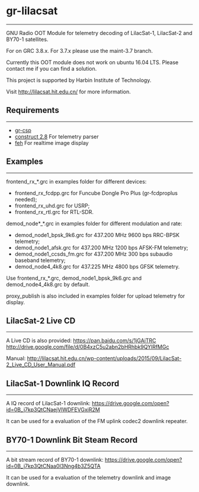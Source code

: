 # gr-lilacsat
---------------------------------------
GNU Radio OOT Module for telemetry decoding of LilacSat-1, LilacSat-2 and BY70-1 satellites.

For on GRC 3.8.x. For 3.7.x please use the maint-3.7 branch.

Currently this OOT module does not work on ubuntu 16.04 LTS. Please contact me if you can find a solution.

This project is supported by Harbin Institute of Technology.

Visit http://lilacsat.hit.edu.cn/ for more information.

## Requirements
---------------------------------------

* [gr-csp](https://github.com/daniestevez/gr-csp/)
* [construct 2.8](https://construct.readthedocs.io/en/latest/) For telemetry parser
* [feh](https://feh.finalrewind.org/) For realtime image display

## Examples
---------------------------------------
frontend_rx_\*.grc in examples folder for different devices:
* frontend_rx_fcdpp.grc for Funcube Dongle Pro Plus (gr-fcdproplus needed);
* frontend_rx_uhd.grc for USRP;
* frontend_rx_rtl.grc for RTL-SDR.

demod_node\*_\*.grc in examples folder for different modulation and rate:
* demod_node1_bpsk_9k6.grc for 437.200 MHz 9600 bps RRC-BPSK telemetry;
* demod_node1_afsk.grc for 437.200 MHz 1200 bps AFSK-FM telemetry;
* demod_node1_ccsds_fm.grc for 437.200 MHz 300 bps subaudio baseband telemetry;
* demod_node4_4k8.grc for 437.225 MHz 4800 bps GFSK telemetry.
 
Use frontend_rx_\*.grc, demod_node1_bpsk_9k6.grc and demod_node4_4k8.grc by default.

proxy_publish is also included in examples folder for upload telemetry for display.

## LilacSat-2 Live CD
---------------------------------------
A Live CD is also provided: 
https://pan.baidu.com/s/1jGAiTRC
http://drive.google.com/file/d/0B4xzC5u2abn2bHRhbk9QYlRfMGc

Manual: 
http://lilacsat.hit.edu.cn/wp-content/uploads/2015/09/LilacSat-2_Live_CD_User_Manual.pdf

## LilacSat-1 Downlink IQ Record
---------------------------------------
A IQ record of LilacSat-1 downlink: https://drive.google.com/open?id=0B_j7kp3QtCNaejVlWDFEVGxiR2M

It can be used for a evaluation of the FM uplink codec2 downlink repeater.

## BY70-1 Downlink Bit Steam Record
---------------------------------------
A bit stream record of BY70-1 downlink: https://drive.google.com/open?id=0B_j7kp3QtCNaa0I3Nng4b3Z5QTA

It can be used for a evaluation of the telemetry downlink and image downlink.
